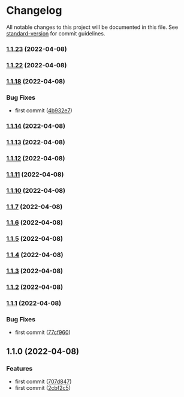 # Changelog

All notable changes to this project will be documented in this file. See [standard-version](https://github.com/conventional-changelog/standard-version) for commit guidelines.

### [1.1.23](https://github.com/luckyxts/common_react_utils/compare/v1.1.15...v1.1.23) (2022-04-08)

### [1.1.22](https://github.com/luckyxts/common_react_utils/compare/v1.1.15...v1.1.22) (2022-04-08)

### [1.1.18](https://github.com/luckyxts/common_react_utils/compare/v1.1.14...v1.1.15) (2022-04-08)


### Bug Fixes

* first commit ([4b932e7](https://github.com/luckyxts/common_react_utils/commit/4b932e7f6b81c58090325e7d265079ac41817fbe))

### [1.1.14](https://github.com/luckyxts/common_react_utils/compare/v1.1.13...v1.1.14) (2022-04-08)

### [1.1.13](https://github.com/luckyxts/common_react_utils/compare/v1.1.11...v1.1.13) (2022-04-08)

### [1.1.12](https://github.com/luckyxts/common_react_utils/compare/v1.1.11...v1.1.12) (2022-04-08)

### [1.1.11](https://github.com/luckyxts/common_react_utils/compare/v1.1.10...v1.1.11) (2022-04-08)

### [1.1.10](https://github.com/luckyxts/common_react_utils/compare/v1.1.7...v1.1.10) (2022-04-08)

### [1.1.7](https://github.com/luckyxts/common_react_utils/compare/v1.1.6...v1.1.7) (2022-04-08)

### [1.1.6](https://github.com/luckyxts/common_react_utils/compare/v1.1.5...v1.1.6) (2022-04-08)

### [1.1.5](https://github.com/luckyxts/common_react_utils/compare/v1.1.4...v1.1.5) (2022-04-08)

### [1.1.4](https://github.com/luckyxts/common_react_utils/compare/v1.1.3...v1.1.4) (2022-04-08)

### [1.1.3](https://github.com/luckyxts/common_react_utils/compare/v1.1.1...v1.1.3) (2022-04-08)

### [1.1.2](https://github.com/luckyxts/common_react_utils/compare/v1.1.1...v1.1.2) (2022-04-08)

### [1.1.1](https://github.com/luckyxts/common_react_utils/compare/v1.1.0...v1.1.1) (2022-04-08)


### Bug Fixes

* first commit ([77cf960](https://github.com/luckyxts/common_react_utils/commit/77cf9606cedf26c2e9e6bbfb3ae596c245b0a9cf))

## 1.1.0 (2022-04-08)


### Features

* first commit ([707d847](https://github.com/luckyxts/common_react_utils/commit/707d8470e3612719bf8b76f92a81980586a41b46))
* first commit ([2cbf2c5](https://github.com/luckyxts/common_react_utils/commit/2cbf2c5fcf0a55b5c39c7b9dbc44e595c612d69c))
